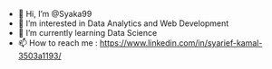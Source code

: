 - 👋 Hi, I’m @Syaka99
- 👀 I’m interested in Data Analytics and Web Development
- 🌱 I’m currently learning Data Science
- 📫 How to reach me : https://www.linkedin.com/in/syarief-kamal-3503a1193/

<!---
Syaka99/Syaka99 is a ✨ special ✨ repository because its `README.md` (this file) appears on your GitHub profile.
You can click the Preview link to take a look at your changes.
--->
